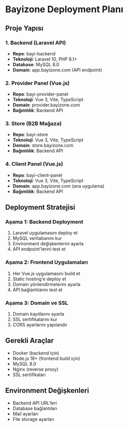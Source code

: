 # Bayizone Deployment Planı

## Proje Yapısı

### 1. Backend (Laravel API)
- **Repo**: bayi-backend
- **Teknoloji**: Laravel 10, PHP 8.1+
- **Database**: MySQL 8.0
- **Domain**: app.bayizone.com (API endpoint)

### 2. Provider Panel (Vue.js)
- **Repo**: bayi-provider-panel  
- **Teknoloji**: Vue 3, Vite, TypeScript
- **Domain**: provider.bayizone.com
- **Bağımlılık**: Backend API

### 3. Store (B2B Mağaza)
- **Repo**: bayi-store
- **Teknoloji**: Vue 3, Vite, TypeScript
- **Domain**: store.bayizone.com
- **Bağımlılık**: Backend API

### 4. Client Panel (Vue.js)
- **Repo**: bayi-client-panel
- **Teknoloji**: Vue 3, Vite, TypeScript
- **Domain**: app.bayizone.com (ana uygulama)
- **Bağımlılık**: Backend API

## Deployment Stratejisi

### Aşama 1: Backend Deployment
1. Laravel uygulamasını deploy et
2. MySQL veritabanını kur
3. Environment değişkenlerini ayarla
4. API endpoint'lerini test et

### Aşama 2: Frontend Uygulamaları
1. Her Vue.js uygulamasını build et
2. Static hosting'e deploy et
3. Domain yönlendirmelerini ayarla
4. API bağlantılarını test et

### Aşama 3: Domain ve SSL
1. Domain kayıtlarını ayarla
2. SSL sertifikalarını kur
3. CORS ayarlarını yapılandır

## Gerekli Araçlar
- Docker (backend için)
- Node.js 18+ (frontend build için)
- MySQL 8.0
- Nginx (reverse proxy)
- SSL sertifikaları

## Environment Değişkenleri
- Backend API URL'leri
- Database bağlantıları
- Mail ayarları
- File storage ayarları 